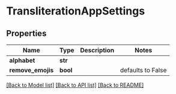 # TransliterationAppSettings


## Properties
Name | Type | Description | Notes
------------ | ------------- | ------------- | -------------
**alphabet** | **str** |  | 
**remove_emojis** | **bool** |  | defaults to False


[[Back to Model list]](../../README.md#models) [[Back to API list]](../../README.md#available-methods) [[Back to README]](../../README.md)


